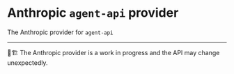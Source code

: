 # Anthropic `agent-api` provider

The Anthropic provider for `agent-api`

---

👷🏗️ The Anthropic provider is a work in progress and the API may change unexpectedly.
